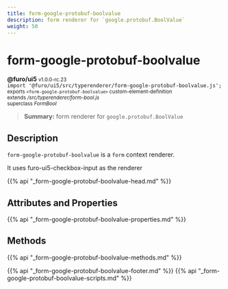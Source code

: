 ```yaml
---
title: form-google-protobuf-boolvalue
description: form renderer for `google.protobuf.BoolValue`
weight: 50
---
```


# form-google-protobuf-boolvalue
**@furo/ui5** <small>v1.0.0-rc.23</small>
<br>`import '@furo/ui5/src/typerenderer/form-google-protobuf-boolvalue.js';`<small>
<br>exports `<form-google-protobuf-boolvalue>` custom-element-definition
<br>extends */src/typerenderer/form-bool.js*
<br>superclass *FormBool*</small>

> **Summary:** form renderer for `google.protobuf.BoolValue`

## Description

`form-google-protobuf-boolvalue` is a `form` context renderer.

It uses furo-ui5-checkbox-input as the renderer

{{% api "_form-google-protobuf-boolvalue-head.md" %}}

## Attributes and Properties
{{% api "_form-google-protobuf-boolvalue-properties.md" %}}



## Methods
{{% api "_form-google-protobuf-boolvalue-methods.md" %}}





{{% api "_form-google-protobuf-boolvalue-footer.md" %}}
{{% api "_form-google-protobuf-boolvalue-scripts.md" %}}
